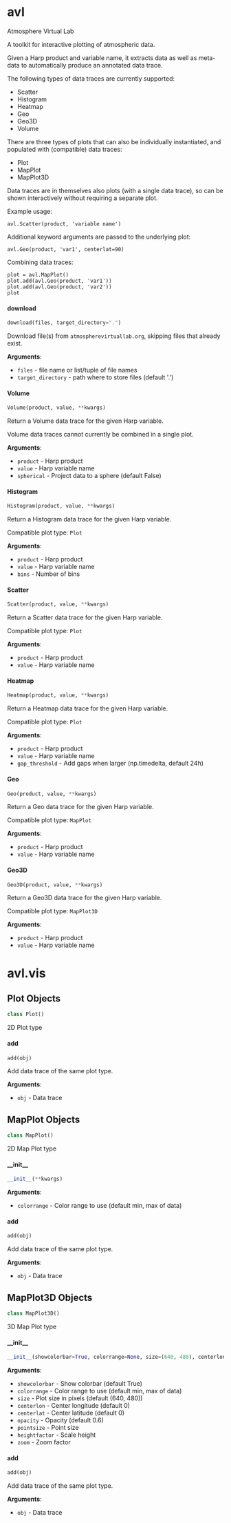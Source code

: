 <a name="avl"></a>
# avl

Atmosphere Virtual Lab

A toolkit for interactive plotting of atmospheric data.

Given a Harp product and variable name, it extracts data as well as meta-data
to automatically produce an annotated data trace.

The following types of data traces are currently supported:

- Scatter
- Histogram
- Heatmap
- Geo
- Geo3D
- Volume

There are three types of plots that can also be individually instantiated, and
populated with (compatible) data traces:

- Plot
- MapPlot
- MapPlot3D

Data traces are in themselves also plots (with a single data trace), so
can be shown interactively without requiring a separate plot.

Example usage:

    avl.Scatter(product, 'variable name')

Additional keyword arguments are passed to the underlying plot:

    avl.Geo(product, 'var1', centerlat=90)

Combining data traces:

    plot = avl.MapPlot()
    plot.add(avl.Geo(product, 'var1'))
    plot.add(avl.Geo(product, 'var2'))
    plot

<a name="avl.download"></a>
#### download

```python
download(files, target_directory=".")
```

Download file(s) from `atmospherevirtuallab.org`, skipping files
that already exist.

**Arguments**:

- `files` - file name or list/tuple of file names
- `target_directory` - path where to store files (default '.')

<a name="avl.Volume"></a>
#### Volume

```python
Volume(product, value, **kwargs)
```

Return a Volume data trace for the given Harp variable.

Volume data traces cannot currently be combined in a single plot.

**Arguments**:

- `product` - Harp product
- `value` - Harp variable name
- `spherical` - Project data to a sphere (default False)

<a name="avl.Histogram"></a>
#### Histogram

```python
Histogram(product, value, **kwargs)
```

Return a Histogram data trace for the given Harp variable.

Compatible plot type: `Plot`

**Arguments**:

- `product` - Harp product
- `value` - Harp variable name
- `bins` - Number of bins

<a name="avl.Scatter"></a>
#### Scatter

```python
Scatter(product, value, **kwargs)
```

Return a Scatter data trace for the given Harp variable.

Compatible plot type: `Plot`

**Arguments**:

- `product` - Harp product
- `value` - Harp variable name

<a name="avl.Heatmap"></a>
#### Heatmap

```python
Heatmap(product, value, **kwargs)
```

Return a Heatmap data trace for the given Harp variable.

Compatible plot type: `Plot`

**Arguments**:

- `product` - Harp product
- `value` - Harp variable name
- `gap_threshold` - Add gaps when larger (np.timedelta, default 24h)

<a name="avl.Geo"></a>
#### Geo

```python
Geo(product, value, **kwargs)
```

Return a Geo data trace for the given Harp variable.

Compatible plot type: `MapPlot`

**Arguments**:

- `product` - Harp product
- `value` - Harp variable name

<a name="avl.Geo3D"></a>
#### Geo3D

```python
Geo3D(product, value, **kwargs)
```

Return a Geo3D data trace for the given Harp variable.

Compatible plot type: `MapPlot3D`

**Arguments**:

- `product` - Harp product
- `value` - Harp variable name

<a name="avl.vis"></a>
# avl.vis

<a name="avl.vis.Plot"></a>
## Plot Objects

```python
class Plot()
```

2D Plot type

<a name="avl.vis.Plot.add"></a>
#### add

```python
add(obj)
```

Add data trace of the same plot type.

**Arguments**:

- `obj` - Data trace

<a name="avl.vis.MapPlot"></a>
## MapPlot Objects

```python
class MapPlot()
```

2D Map Plot type

<a name="avl.vis.MapPlot.__init__"></a>
#### \_\_init\_\_

```python
__init__(**kwargs)
```

**Arguments**:

- `colorrange` - Color range to use (default min, max of data)

<a name="avl.vis.MapPlot.add"></a>
#### add

```python
add(obj)
```

Add data trace of the same plot type.

**Arguments**:

- `obj` - Data trace

<a name="avl.vis.MapPlot3D"></a>
## MapPlot3D Objects

```python
class MapPlot3D()
```

3D Map Plot type

<a name="avl.vis.MapPlot3D.__init__"></a>
#### \_\_init\_\_

```python
__init__(showcolorbar=True, colorrange=None, size=(640, 480), centerlon=0, centerlat=0, opacity=0.6, pointsize=None, heightfactor=None, zoom=None, **kwargs)
```

**Arguments**:

- `showcolorbar` - Show colorbar (default True)
- `colorrange` - Color range to use (default min, max of data)
- `size` - Plot size in pixels (default (640, 480))
- `centerlon` - Center longitude (default 0)
- `centerlat` - Center latitude (default 0)
- `opacity` - Opacity (default 0.6)
- `pointsize` - Point size
- `heightfactor` - Scale height
- `zoom` - Zoom factor

<a name="avl.vis.MapPlot3D.add"></a>
#### add

```python
add(obj)
```

Add data trace of the same plot type.

**Arguments**:

- `obj` - Data trace


